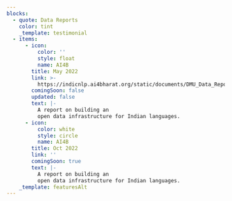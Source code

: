 ```yaml
---
blocks:
  - quote: Data Reports
    color: tint
    _template: testimonial
  - items:
      - icon:
          color: ''
          style: float
          name: AI4B
        title: May 2022
        link: >-
          https://indicnlp.ai4bharat.org/static/documents/DMU_Data_Report_May_2022.pdf
        comingSoon: false
        updated: false
        text: |-
          A report on building an
          open data infrastructure for Indian languages.
      - icon:
          color: white
          style: circle
          name: AI4B
        title: Oct 2022
        link: ''
        comingSoon: true
        text: |-
          A report on building an
          open data infrastructure for Indian languages.
    _template: featuresAlt
---
```


